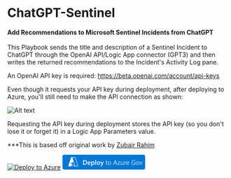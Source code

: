 # ChatGPT-Sentinel

<b>Add Recommendations to Microsoft Sentinel Incidents from ChatGPT<br><br></b>
This Playbook sends the title and description of a Sentinel Incident to ChatGPT through the OpenAI API/Logic App connector (GPT3) and then writes the returned recommendations to the Incident's Activity Log pane.

An OpenAI API key is required: https://beta.openai.com/account/api-keys <br>

Even though it requests your API key during deployment, after deploying to Azure, you'll still need to make the API connection as shown:

![Alt text](https://github.com/rod-trent/SentinelPlaybooks/blob/master/ChatGPT/chatgpt.jpg?raw=true "ChatGPT Connection")

Requesting the API key during deployment stores the API key (so you don't lose it or forget it) in a Logic App Parameters value.

***This is based off original work by [Zubair Rahim](https://rodtrent.com/h15)

[![Deploy to Azure](https://aka.ms/deploytoazurebutton)](https://portal.azure.com/#create/Microsoft.Template/uri/https%3A%2F%2Fraw.githubusercontent.com%2Frod-trent%2FSentinelPlaybooks%2Fmaster%2FChatGPT%2Fazuredeploy.json)
[![Deploy to Azure](https://raw.githubusercontent.com/Azure/azure-quickstart-templates/master/1-CONTRIBUTION-GUIDE/images/deploytoazuregov.png)](https://portal.azure.com/#create/Microsoft.Template/uri/https%3A%2F%2Fraw.githubusercontent.com%2Frod-trent%2FSentinelPlaybooks%2Fmaster%2FChatGPT%2Fazuredeploy.json)
